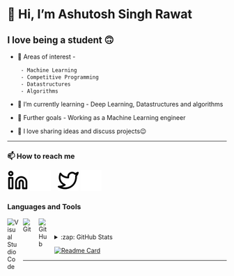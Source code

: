 # 👋 Hi, I’m Ashutosh Singh Rawat

## I love being a student  :upside_down_face:

- 👀 Areas of interest -

       - Machine Learning
       - Competitive Programming
       - Datastructures
       - Algorithms

- 🌱 I’m currently learning - Deep Learning, Datastructures and algorithms

- 🎈 Further goals - Working as a Machine Learning engineer

- 💞️ I love sharing ideas and discuss projects😉

---

### 📫 How to reach me

[![linkedin](./img/linkedin-light.svg)](https://linkedin.com/in/ashutosh-singh-rawat-ml#gh-light-mode-only)
[![linkedin](./img/linkedin-dark.svg)](https://linkedin.com/in/ashutosh-singh-rawat-ml#gh-dark-mode-only)
&nbsp;&nbsp;
[![twitter](./img/twitter-light.svg)](https://twitter.com/imAshutoshSRawat#gh-light-mode-only)
[![twitter](./img/twitter-dark.svg)](https://twitter.com/imAshutoshRawat#gh-dark-mode-only)
&nbsp;&nbsp;

### Languages and Tools

[<img align="left" alt="Visual Studio Code" width="26px" src="https://cdn.jsdelivr.net/gh/devicons/devicon/icons/vscode/vscode-original.svg" style="padding-right:10px;" />][machine-learning]
[<img align="left" alt="Git" width="26px" src="https://cdn.jsdelivr.net/gh/devicons/devicon/icons/git/git-original.svg" style="padding-right:10px;" />][machine-learning]
[<img align="left" alt="GitHub" width="26px" src="https://user-images.githubusercontent.com/3369400/139447912-e0f43f33-6d9f-45f8-be46-2df5bbc91289.png" style="padding-right:10px;" />](https://github.com/Ashutosh-Rawat/Ashutosh-Rawat/)

<br />
<br />

<details>
  <summary>:zap: GitHub Stats </summary>

  [![Ashutosh's GitHub stats](https://github-readme-stats.vercel.app/api?username=Ashutosh-Rawat&theme=tokyonight&show-icons=true&hide_border=true)](https://github.com/Ashutosh-Rawat/github-readme-stats)

  [![Top Langs](https://github-readme-stats.vercel.app/api/top-langs/?username=Ashutosh-Rawat&layout=compact)](https://github.com/Ashutosh-Rawat/github-readme-stats)

</details>

[![Readme Card](https://github-readme-stats.vercel.app/api/pin/?username=Ashutosh-Rawat&repo=github-readme-stats)](https://github.com/Ashutosh-Rawat/Ashutosh-Rawat/datastructures-algorithms)


---
[machine-learning]:<https://coursera.org/share/19f029944e10b37c18e4875e98ec17d6>
[linkedin]:<https://www.linkedin.com/in/ashutosh-singh-rawat-ml/>
[twitter]:<https://www.twitter.com/AshutoshSRawat>

<!---
Ashutosh-Rawat/Ashutosh-Rawat is a ✨ special ✨ repository because its `README.md` (this file) appears on your GitHub profile.
You can click the Preview link to take a look at your changes.
--->
